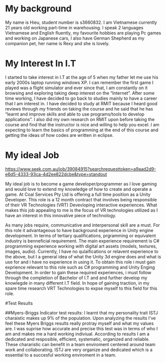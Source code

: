 
# My background  
My name is Hieu, student number is s3660832. I am Vietnamese currently 21 years old working part-time in warehousing. I speak 2 languages Vietnamese and English fluently, my favourite hobbies are playing Pc games and working on Japanese cars, I also have German Shepherd as my companion pet, her name is Rexy and she is lovely. 

# My Interest In I.T 
I started to take interest in I.T at the age of 5 when my father let me use his early 2000s laptop running windows XP. I can remember the first game I played was a flight simulator and ever since that, I am constantly on it browsing and exploring taking deep interest on the “Internet”. After some time working, I have decided to go back to studies mainly to have a career that I am interest in. I have decided to study at RMIT because I heard good reviews through my friends on taking the course and he said that he has “learnt and improve skills and able to use programs/tools to develop applications”. I also did my own research on RMIT upon before taking the course and find that the instructor is nice and willing to help you excel. I am expecting to learn the basics of programming at the end of this course and getting the ideas of how codes are written in eclipse.


# My ideal Job 
https://www.seek.com.au/job/39084915?searchrequesttoken=a9aad2d9-e6d5-4333-93ca-4d2ee822dcbe&type=standout


My ideal job is to become a game developer/programmer as I love gaming and would love to extend my knowledge of how to create and operate a game. At Coal Services Pty Ltd is offering a full time position as a Unity Developer. This role is a 12 month contract that involves being responsible of their VR Technologies (VRT) Devevloping interactive experiences. What makes this job appealing to me is the focus of VR technologies utilized as I have an interest in this innovative piece of technology.

As many jobs require, communicative and interpersonal skill are a must. For this role it advantageous to have background  experience in Unity engine development. In terms of tertiary qualifications, prgramming or equivalent industry is benneficial requirement. The main experience requirement is C# programming experience working with digital art assets (models, textures, images, audio).
Currently, I have no qulaifications or relavent experience to the above, but I a general idea of what the Unity 3d engine does and what is use for and i have no experience in using it. 
To obtain this role i must gain exprience relevant to this role such as C# programming and Unity Enging Development. In order to gain these required experiences, i must follow through the completion of Bachelor of I.T and and further develop my knowlegde in many different I.T field. In hope of gaining traction, in my spare time research VRT Technologies to expse myself to this field for this role. 
 
#Test Results 
 
##Myers-Briggs Indicator test results:
I learnt that my personality trait ISTJ charaistic makes up 9% of the population. Upon analyzing the results I've feel these Myers Briggs results really protray myself and what my values are. I was suprise how accurate and precise this test was in terms of who I am and makes me a hard working indiviual. According to results I am a dedicated and resposible, efficient, systematic, organized and reliable. These chararistic can benefit in a team enviroment centered around team work and collaborating. ISTJ are very organize and dedicated which is a essential to a succesful working enviroment in a team. 







